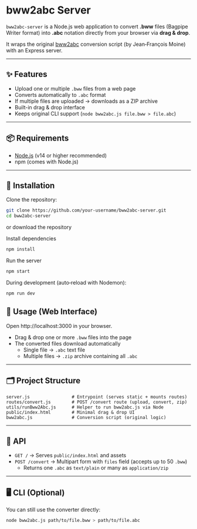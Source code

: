 # bww2abc Server

`bww2abc-server` is a Node.js web application to convert **.bww** files (Bagpipe Writer format) into **.abc** notation directly from your browser via **drag & drop**.

It wraps the original [bww2abc](http://moinejf.free.fr/) conversion script (by Jean‑François Moine) with an Express server.

---

## ✨ Features

- Upload one or multiple `.bww` files from a web page
- Converts automatically to `.abc` format
- If multiple files are uploaded → downloads as a ZIP archive
- Built-in drag & drop interface
- Keeps original CLI support (`node bww2abc.js file.bww > file.abc`)

---

## 📦 Requirements

- [Node.js](https://nodejs.org/) (v14 or higher recommended)
- npm (comes with Node.js)

---

## 🚀 Installation

Clone the repository:

```bash
git clone https://github.com/your-username/bww2abc-server.git
cd bww2abc-server
```

or download the repository


Install dependencies

```bash
npm install
```

Run the server

```bash
npm start
```

During development (auto‑reload with Nodemon):

```bash
npm run dev
```

## 🎼 Usage (Web Interface)

Open http://localhost:3000 in your browser.

- Drag & drop one or more `.bww` files into the page
- The converted files download automatically
  - Single file → `.abc` text file
  - Multiple files → `.zip` archive containing all `.abc`

---

## 🗂️ Project Structure

```
server.js                # Entrypoint (serves static + mounts routes)
routes/convert.js        # POST /convert route (upload, convert, zip)
utils/runBww2Abc.js      # Helper to run bww2abc.js via Node
public/index.html        # Minimal drag & drop UI
bww2abc.js               # Conversion script (original logic)
```

---

## 🔌 API

- `GET /` → Serves `public/index.html` and assets
- `POST /convert` → Multipart form with `files` field (accepts up to 50 `.bww`)
  - Returns one `.abc` as `text/plain` or many as `application/zip`

---

## 🖥️ CLI (Optional)

You can still use the converter directly:

```bash
node bww2abc.js path/to/file.bww > path/to/file.abc
```
